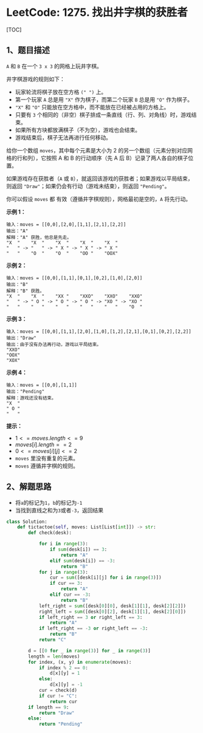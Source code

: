 # LeetCode: 1275. 找出井字棋的获胜者

[TOC]

## 1、题目描述

`A` 和 `B` 在一个 `3 x 3` 的网格上玩井字棋。

井字棋游戏的规则如下：

-   玩家轮流将棋子放在空方格 `(" ")` 上。
-   第一个玩家 `A` 总是用 `"X"` 作为棋子，而第二个玩家 `B` 总是用 `"O"` 作为棋子。
-   `"X"` 和 `"O"` 只能放在空方格中，而不能放在已经被占用的方格上。
-   只要有 `3` 个相同的（非空）棋子排成一条直线（行、列、对角线）时，游戏结束。
-   如果所有方块都放满棋子（不为空），游戏也会结束。
-   游戏结束后，棋子无法再进行任何移动。

给你一个数组 `moves`，其中每个元素是大小为 2 的另一个数组（元素分别对应网格的行和列），它按照 A 和 B 的行动顺序（先 A 后 B）记录了两人各自的棋子位置。

如果游戏存在获胜者（`A` 或 `B`），就返回该游戏的获胜者；如果游戏以平局结束，则返回 `"Draw"`；如果仍会有行动（游戏未结束），则返回 `"Pending"`。

你可以假设 `moves` 都 有效（遵循井字棋规则），网格最初是空的，`A` 将先行动。

 

**示例 1：**

```
输入：moves = [[0,0],[2,0],[1,1],[2,1],[2,2]]
输出："A"
解释："A" 获胜，他总是先走。
"X  "    "X  "    "X  "    "X  "    "X  "
"   " -> "   " -> " X " -> " X " -> " X "
"   "    "O  "    "O  "    "OO "    "OOX"
```


**示例 2：**

```
输入：moves = [[0,0],[1,1],[0,1],[0,2],[1,0],[2,0]]
输出："B"
解释："B" 获胜。
"X  "    "X  "    "XX "    "XXO"    "XXO"    "XXO"
"   " -> " O " -> " O " -> " O " -> "XO " -> "XO " 
"   "    "   "    "   "    "   "    "   "    "O  "
```


**示例 3：**

```
输入：moves = [[0,0],[1,1],[2,0],[1,0],[1,2],[2,1],[0,1],[0,2],[2,2]]
输出："Draw"
输出：由于没有办法再行动，游戏以平局结束。
"XXO"
"OOX"
"XOX"
```


**示例 4：**

```
输入：moves = [[0,0],[1,1]]
输出："Pending"
解释：游戏还没有结束。
"X  "
" O "
"   "
```

**提示：**

-   $1 <= moves.length <= 9$
-   $moves[i].length == 2$
-   $0 <= moves[i][j] <= 2$
-   `moves` 里没有重复的元素。
-   `moves` 遵循井字棋的规则。



## 2、解题思路

-   将`a`的标记为`1`，`b`的标记为`-1`
-   当找到直线之和为`3`或者`-3`，返回结果

```python
class Solution:
    def tictactoe(self, moves: List[List[int]]) -> str:
        def check(desk):

            for i in range(3):
                if sum(desk[i]) == 3:
                    return "A"
                elif sum(desk[i]) == -3:
                    return "B"
            for j in range(3):
                cur = sum([desk[i][j] for i in range(3)])
                if cur == 3:
                    return "A"
                elif cur == -3:
                    return "B"
            left_right = sum([desk[0][0], desk[1][1], desk[2][2]])
            right_left = sum([desk[0][2], desk[1][1], desk[2][0]])
            if left_right == 3 or right_left == 3:
                return "A"
            if left_right == -3 or right_left == -3:
                return "B"
            return "C"

        d = [[0 for _ in range(3)] for _ in range(3)]
        length = len(moves)
        for index, (x, y) in enumerate(moves):
            if index % 2 == 0:
                d[x][y] = 1
            else:
                d[x][y] = -1
            cur = check(d)
            if cur != "C":
                return cur
        if length == 9:
            return "Draw"
        else:
            return "Pending"
```

